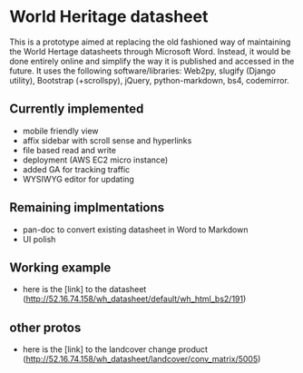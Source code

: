 # World Heritage datasheet
This is a prototype aimed at replacing the old fashioned way of maintaining the World Hertage datasheets through Microsoft Word. Instead, it would be done entirely online and simplify the way it is published and accessed in the future.
It uses the following software/libraries: Web2py, slugify (Django utility), Bootstrap (+scrollspy), jQuery, python-markdown, bs4, codemirror.

## Currently implemented
- mobile friendly view
- affix sidebar with scroll sense and hyperlinks
- file based read and write
- deployment (AWS EC2 micro instance)
- added GA for tracking traffic
- WYSIWYG editor for updating

## Remaining implmentations
- pan-doc to convert existing datasheet in Word to Markdown
- UI polish

## Working example
- here is the [link] to the datasheet (http://52.16.74.158/wh_datasheet/default/wh_html_bs2/191)

## other protos
- here is the [link] to the landcover change product (http://52.16.74.158/wh_datasheet/landcover/conv_matrix/5005)
